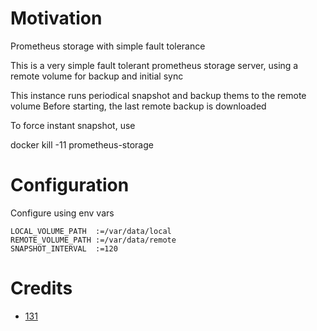 # Motivation
Prometheus storage with simple fault tolerance

This is a very simple fault tolerant prometheus storage server, using a remote volume for backup and initial sync

This instance runs periodical snapshot and backup thems to the remote volume
Before starting, the last remote backup is downloaded

To force instant snapshot, use

docker kill -11 prometheus-storage



# Configuration
Configure using env vars
```
LOCAL_VOLUME_PATH  :=/var/data/local
REMOTE_VOLUME_PATH :=/var/data/remote
SNAPSHOT_INTERVAL  :=120
```

# Credits
* [131](https://github.com/131)
